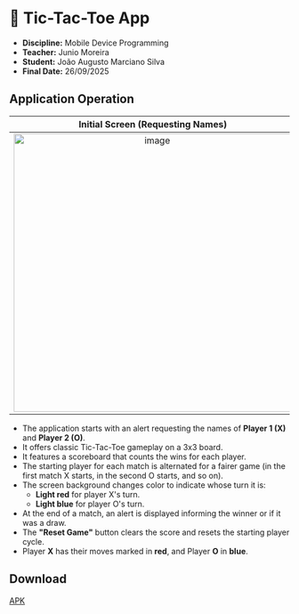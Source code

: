 # 🎲 Tic-Tac-Toe App
- **Discipline:** Mobile Device Programming
- **Teacher:** Junio Moreira
- **Student:** João Augusto Marciano Silva
- **Final Date:** 26/09/2025

## Application Operation

| Initial Screen (Requesting Names) | In Game | Player 1 Won | Player 2 Won | Draw |
|:---:|:---:|:---:|:---:|:---:|
| <img height="500" alt="image" src="https://github.com/user-attachments/assets/ee249033-e22c-473b-af6d-55bc0ab404a0" /> | <img height="500" alt="image" src="https://github.com/user-attachments/assets/a0d5db81-99cc-45d8-8125-a39bbc617017" /> | <img height="500" alt="image" src="https://github.com/user-attachments/assets/a737c0d8-e970-4fc4-8210-639d530a045c" /> | <img height="500" alt="image" src="https://github.com/user-attachments/assets/a8bf50d3-1cb5-4934-99e0-110017ff56fb" /> | <img height="500" alt="image" src="https://github.com/user-attachments/assets/0ab01fd7-a4a8-4561-9caa-271b0f53693e" /> |

- The application starts with an alert requesting the names of **Player 1 (X)** and **Player 2 (O)**.
- It offers classic Tic-Tac-Toe gameplay on a 3x3 board.
- It features a scoreboard that counts the wins for each player.
- The starting player for each match is alternated for a fairer game (in the first match X starts, in the second O starts, and so on).
- The screen background changes color to indicate whose turn it is:
    - **Light red** for player X's turn.
    - **Light blue** for player O's turn.
- At the end of a match, an alert is displayed informing the winner or if it was a draw.
- The **"Reset Game"** button clears the score and resets the starting player cycle.
- Player **X** has their moves marked in **red**, and Player **O** in **blue**.

## Download

[APK](https://github.com/your-user/your-repository/blob/main/TicTacToe-v1.0.apk)
